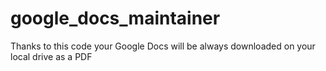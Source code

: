 # google_docs_maintainer
Thanks to this code your Google Docs will be always downloaded on your local drive as a PDF
